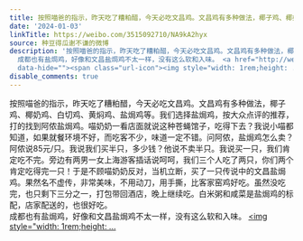 ```yaml
---
title: 按照喵爸的指示，昨天吃了糟粕醋，今天必吃文昌鸡。文昌鸡有多种做法，椰子鸡、椰奶鸡、白切鸡、黄焖鸡、盐焗鸡等。我们选择盐焗鸡，按大众点评的推荐，打的找到...
date: '2024-01-03'
linkTitle: https://weibo.com/3515092710/NA9kA2hyx
source: 种豆得瓜谢不谦的微博
description: '按照喵爸的指示，昨天吃了糟粕醋，今天必吃文昌鸡。文昌鸡有多种做法，椰子鸡、椰奶鸡、白切鸡、黄焖鸡、盐焗鸡等。我们选择盐焗鸡，按大众点评的推荐，打的找到阿侬盐焗鸡。喵奶奶一看店面就说这种苍蝇馆子，吃得下去？我说小喵都知道，如果就餐环境不好，而吃客不少，味道一定不错。问阿侬，盐焗鸡怎么卖？阿侬说85元/只。我说我们买半只，多少钱？他说不卖半只。我说买一只，我们肯定吃不完。旁边有两男一女上海游客插话说呵呵，我们三个人吃了两只，你们两个肯定吃得完一只！于是不顾喵奶奶反对，当机立断，买了一只传说中的文昌盐焗鸡。果然名不虚传，非常美味，不用动刀，用手撕，比客家窑鸡好吃。虽然没吃完，也只剩下三分之一，打包带回酒店，晚上继续吃。白米粥和咸菜是盐焗鸡的标配，店家配送的，也很好吃。<br>
  成都也有盐焗鸡，好像和文昌盐焗鸡不太一样，没有这么软和入味。 <a href="http://weibo.com/p/100101B2094252D564A2FF419E"
  data-hide=""><span class="url-icon"><img style="width: 1rem;height: ...'
disable_comments: true
---
```

按照喵爸的指示，昨天吃了糟粕醋，今天必吃文昌鸡。文昌鸡有多种做法，椰子鸡、椰奶鸡、白切鸡、黄焖鸡、盐焗鸡等。我们选择盐焗鸡，按大众点评的推荐，打的找到阿侬盐焗鸡。喵奶奶一看店面就说这种苍蝇馆子，吃得下去？我说小喵都知道，如果就餐环境不好，而吃客不少，味道一定不错。问阿侬，盐焗鸡怎么卖？阿侬说85元/只。我说我们买半只，多少钱？他说不卖半只。我说买一只，我们肯定吃不完。旁边有两男一女上海游客插话说呵呵，我们三个人吃了两只，你们两个肯定吃得完一只！于是不顾喵奶奶反对，当机立断，买了一只传说中的文昌盐焗鸡。果然名不虚传，非常美味，不用动刀，用手撕，比客家窑鸡好吃。虽然没吃完，也只剩下三分之一，打包带回酒店，晚上继续吃。白米粥和咸菜是盐焗鸡的标配，店家配送的，也很好吃。<br> 成都也有盐焗鸡，好像和文昌盐焗鸡不太一样，没有这么软和入味。 <a href="http://weibo.com/p/100101B2094252D564A2FF419E" data-hide=""><span class="url-icon"><img style="width: 1rem;height: ...